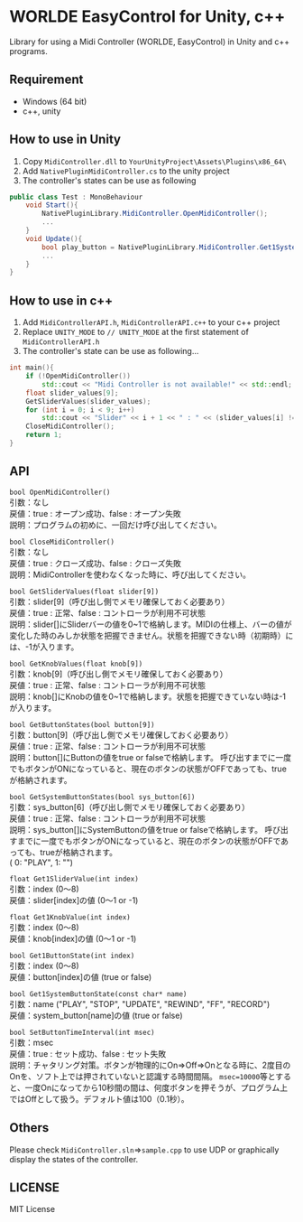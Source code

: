 # WORLDE EasyControl for Unity, c++
Library for using a Midi Controller (WORLDE, EasyControl) in Unity and c++ programs.

## Requirement
- Windows (64 bit)
- c++, unity

## How to use in Unity
1. Copy ``MidiController.dll`` to ``YourUnityProject\Assets\Plugins\x86_64\`` 
2. Add ``NativePluginMidiController.cs`` to the unity project
3. The controller's states can be use as following
```cs:Test.cs
public class Test : MonoBehaviour
    void Start(){
        NativePluginLibrary.MidiController.OpenMidiController();
        ...
    }
    void Update(){
        bool play_button = NativePluginLibrary.MidiController.Get1SystemButtonState("PLAY");
        ...
    }
}
```

## How to use in c++
1. Add ``MidiControllerAPI.h``, ``MidiControllerAPI.c++`` to your c++ project
2. Replace ``UNITY_MODE`` to ``// UNITY_MODE`` at the first statement of ``MidiControllerAPI.h``
3. The controller's state can be use as following...
```cpp
int main(){
    if (!OpenMidiController()) 
        std::cout << "Midi Controller is not available!" << std::endl;
    float slider_values[9];
    GetSliderValues(slider_values);
    for (int i = 0; i < 9; i++) 
        std::cout << "Slider" << i + 1 << " : " << (slider_values[i] != -1)? slider_values[i] : "undefined" << std::endl;
    CloseMidiController();
    return 1;
}
```

## API
``bool OpenMidiController()``  
引数：なし  
戻値：true : オープン成功、false : オープン失敗  
説明：プログラムの初めに、一回だけ呼び出してください。

``bool CloseMidiController()``  
引数：なし  
戻値：true : クローズ成功、false : クローズ失敗  
説明：MidiControllerを使わなくなった時に、呼び出してください。

``bool GetSliderValues(float slider[9])``  
引数：slider[9]（呼び出し側でメモリ確保しておく必要あり）  
戻値：true : 正常、false : コントローラが利用不可状態  
説明：slider[]にSliderバーの値を0~1で格納します。MIDIの仕様上、バーの値が変化した時のみしか状態を把握できません。状態を把握できない時（初期時）には、-1が入ります。

``bool GetKnobValues(float knob[9])``  
引数：knob[9]（呼び出し側でメモリ確保しておく必要あり）  
戻値：true : 正常、false : コントローラが利用不可状態  
説明：knob[]にKnobの値を0~1で格納します。状態を把握できていない時は-1が入ります。

``bool GetButtonStates(bool button[9])``  
引数：button[9]（呼び出し側でメモリ確保しておく必要あり）  
戻値：true : 正常、false : コントローラが利用不可状態  
説明：button[]にButtonの値をtrue or falseで格納します。
呼び出すまでに一度でもボタンがONになっていると、現在のボタンの状態がOFFであっても、trueが格納されます。

``bool GetSystemButtonStates(bool sys_button[6])``  
引数：sys_button[6]（呼び出し側でメモリ確保しておく必要あり）  
戻値：true : 正常、false : コントローラが利用不可状態  
説明：sys_button[]にSystemButtonの値をtrue or falseで格納します。
呼び出すまでに一度でもボタンがONになっていると、現在のボタンの状態がOFFであっても、trueが格納されます。  
( 0: "PLAY", 1: "")

``float Get1SliderValue(int index)``  
引数：index (0～8)  
戻値：slider[index]の値 (0～1 or -1)

``float Get1KnobValue(int index)``  
引数：index (0～8)  
戻値：knob[index]の値 (0～1 or -1)

``bool Get1ButtonState(int index)``  
引数：index (0～8)  
戻値：button[index]の値 (true or false)  

``bool Get1SystemButtonState(const char* name)``  
引数：name ("PLAY", "STOP", "UPDATE", "REWIND", "FF", "RECORD")  
戻値：system_button[name]の値 (true or false)  

``bool SetButtonTimeInterval(int msec)``  
引数：msec  
戻値：true : セット成功、false : セット失敗  
説明：チャタリング対策。ボタンが物理的にOn⇒Off⇒Onとなる時に、2度目のOnを、ソフト上では押されていないと認識する時間間隔。
``msec=10000``等とすると、一度Onになってから10秒間の間は、何度ボタンを押そうが、プログラム上ではOffとして扱う。デフォルト値は100（0.1秒）。


## Others
Please check ``MidiController.sln``=>``sample.cpp`` to use UDP or graphically display the states of the controller.


## LICENSE
MIT License

